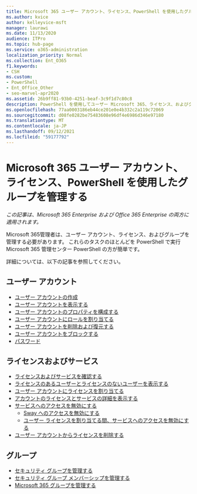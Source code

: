```yaml
---
title: Microsoft 365 ユーザー アカウント、ライセンス、PowerShell を使用したグループを管理する
ms.author: kvice
author: kelleyvice-msft
manager: laurawi
ms.date: 11/13/2020
audience: ITPro
ms.topic: hub-page
ms.service: o365-administration
localization_priority: Normal
ms.collection: Ent_O365
f1.keywords:
- CSH
ms.custom:
- PowerShell
- Ent_Office_Other
- seo-marvel-apr2020
ms.assetid: 26b9ff81-93b0-4251-beaf-3c9f1d7c80c8
description: PowerShell を使用してユーザー Microsoft 365、ライセンス、およびグループを管理する方法について説明します。
ms.openlocfilehash: 77aa0003186eb44ce201e0e4b332c2a119c72069
ms.sourcegitcommit: d08fe0282be75483608e96df4e6986d346e97180
ms.translationtype: MT
ms.contentlocale: ja-JP
ms.lasthandoff: 09/12/2021
ms.locfileid: "59177792"
---
```

# <a name="manage-microsoft-365-user-accounts-licenses-and-groups-with-powershell"></a>Microsoft 365 ユーザー アカウント、ライセンス、PowerShell を使用したグループを管理する

*この記事は、Microsoft 365 Enterprise および Office 365 Enterprise の両方に適用されます。*

Microsoft 365管理者は、ユーザー アカウント、ライセンス、およびグループを管理する必要があります。 これらのタスクのほとんどを PowerShell で実行Microsoft 365 管理センター PowerShell の方が簡単です。

詳細については、以下の記事を参照してください。

## <a name="user-accounts"></a>ユーザー アカウント

- [ユーザー アカウントの作成](create-user-accounts-with-microsoft-365-powershell.md)
- [ユーザー アカウントを表示する](view-user-accounts-with-microsoft-365-powershell.md)
- [ユーザー アカウントのプロパティを構成する](configure-user-account-properties-with-microsoft-365-powershell.md)
- [ユーザー アカウントにロールを割り当てる](assign-roles-to-user-accounts-with-microsoft-365-powershell.md)
- [ユーザー アカウントを削除および復元する](delete-and-restore-user-accounts-with-microsoft-365-powershell.md)
- [ユーザー アカウントをブロックする](block-user-accounts-with-microsoft-365-powershell.md)
- [パスワード](manage-passwords-with-microsoft-365-powershell.md)

## <a name="licenses-and-services"></a>ライセンスおよびサービス
- [ライセンスおよびサービスを確認する](view-licenses-and-services-with-microsoft-365-powershell.md)
- [ライセンスのあるユーザーとライセンスのないユーザーを表示する](view-licensed-and-unlicensed-users-with-microsoft-365-powershell.md)
- [ユーザー アカウントにライセンスを割り当てる](assign-licenses-to-user-accounts-with-microsoft-365-powershell.md)
- [アカウントのライセンスとサービスの詳細を表示する](view-account-license-and-service-details-with-microsoft-365-powershell.md)
- [サービスへのアクセスを無効にする](disable-access-to-services-with-microsoft-365-powershell.md)
  - [Sway へのアクセスを無効にする](disable-access-to-sway-with-microsoft-365-powershell.md)
  - [ユーザー ライセンスを割り当てる間、サービスへのアクセスを無効にする](disable-access-to-services-while-assigning-user-licenses.md)
- [ユーザー アカウントからライセンスを削除する](remove-licenses-from-user-accounts-with-microsoft-365-powershell.md)

## <a name="groups"></a>グループ
- [セキュリティ グループを管理する](manage-security-groups-with-microsoft-365-powershell.md)
- [セキュリティ グループ メンバーシップを管理する](maintain-group-membership-with-microsoft-365-powershell.md)
- [Microsoft 365 グループを管理する](manage-microsoft-365-groups-with-powershell.md)
